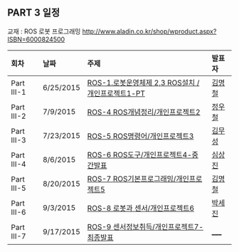 ## PART 3 일정
교재 : ROS 로봇 프로그래밍 
http://www.aladin.co.kr/shop/wproduct.aspx?ISBN=6000824500

|회차	    |날짜	   |주제	                                                    |발표자	|
|:---	    |:---	   |:---	                                                    |:---	|
|Part III-1    |6/25/2015  |[ROS-1.로봇운영체제 2,3 ROS설치 /개인프로젝트1-PT](d01.md) |[김명철](https://www.facebook.com/bluecode27)  |
|Part III-2    |7/9/2015  |[ROS-4 ROS개념정리/개인프로젝트2](d02.md) |[정우철](https://www.facebook.com/juczest)  |
|Part III-3    |7/23/2015  |[ROS-5 ROS명령어/개인프로젝트3](d03.md) |[김무성](https://www.facebook.com/moodern)  |
|Part III-4    |8/6/2015  |[ROS-6 ROS도구/개인프로젝트4-중간발표](d04.md) |[심상진](https://www.facebook.com/sangjin.sim.7)  |
|Part III-5    |8/20/2015  |[ROS-7 ROS기본프로그래밍/개인프로젝트5](d05.md) |[김명철](https://www.facebook.com/bluecode27)  |
|Part III-6    |9/3/2015  |[ROS-8 로봇과 센서/개인프로젝트6](d06.md) |[박세진](https://www.facebook.com/sejin.park.794)  |
|Part III-7    |9/17/2015  |[ROS-9 센서정보취득/개인프로젝트7-최종발표](d07.md) |[___](___)  |

